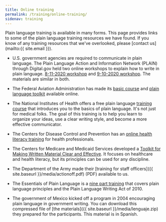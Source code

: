 ```yaml
---
title: Online training
permalink: /training/online-training/
sidenav: training
---
```


Plain language training is available in many forms. This page provides links to some of the plain language training resources we have found. If you know of any training resources that we've overlooked, please [contact us](mailto:{{ site.email }}).

- U.S. government agencies are required to communicate in plain language. The Plain Language Action and Information Network (PLAIN) through Digital.gov held two online workshops to explain how to write in plain language. [8-11-2020 workshop](https://digital.gov/event/2020/08/11/plain-language-basics-online-class/) and [9-10-2020 workshop](https://digital.gov/event/2020/09/10/taking-plain-language-workshop-online/). The materials are similar in both.  

- The Federal Aviation Administration has made its [basic course](https://www.faa.gov/about/initiatives/plain_language/basic_course/) and [plain language toolkit](https://www.faa.gov/about/initiatives/plain_language/media/toolkit.pdf) available online.

- The National Institutes of Health offers a free plain language [training course](https://www.nih.gov/institutes-nih/nih-office-director/office-communications-public-liaison/clear-communication/plain-language/plain-language-getting-started-or-brushing) that introduces you to the basics of plain language. It's not just for medical folks. The goal of this training is to help you learn to organize your ideas, use a clear writing style, and become a more effective communicator.

- The Centers for Disease Control and Prevention has an [online health literacy training](https://www.cdc.gov/healthliteracy/gettraining.html) for health professionals.

- The Centers for Medicare and Medicaid Services developed a [Toolkit for Making Written Material Clear and Effective](https://www.cms.gov/Outreach-and-Education/Outreach/WrittenMaterialsToolkit/index.html). It focuses on healthcare and health literacy, but its principles can be used for any discipline.

- The Department of the Army made their [training for staff officers]({{ site.baseurl }}/media/actionoff.pdf) (PDF) available to us.

- The Essentials of Plain Language is a [nine part training](https://academy.govloop.com/watch/hDzHyqdB4T7K3fjbvuGk8B) that covers plain language principles and the Plain Language Writing Act of 2010.  

- The government of Mexico kicked off a program in 2004 encouraging plain language in government writing. You can download this compressed file of [the materials]({{ site.baseurl }}/media/lenguaje.zip) they prepared for the participants. This material is in Spanish.
